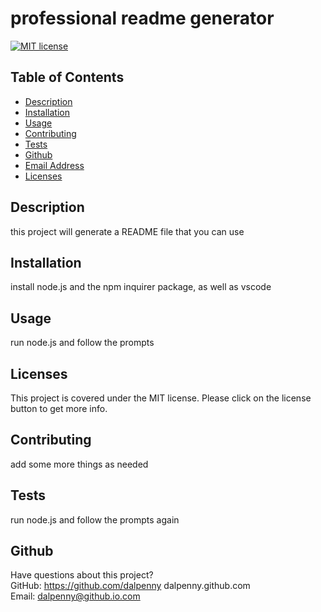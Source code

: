# professional readme generator

  [![MIT license](https://img.shields.io/badge/License-MIT-blue.svg)](undefined)

  ## Table of Contents
  * [Description](#description)
  * [Installation](#installation)
  * [Usage](#usage)
  * [Contributing](#contributing)
  * [Tests](#tests)
  * [Github](#github)
  * [Email Address](#email)
  * [Licenses](#licenses)

  
  ## Description
  this project will generate a README file that you can use

  ## Installation
  install node.js and the npm inquirer package, as well as vscode

  ## Usage
  run node.js and follow the prompts
  ## Licenses
  This project is covered under the MIT license. Please click on the license button to get more info.
  
  ## Contributing
  add some more things as needed
  
  ## Tests
  run node.js and follow the prompts again
  
  ## Github
  Have questions about this project?  
  GitHub: https://github.com/dalpenny dalpenny.github.com  
  Email: dalpenny@github.io.com


